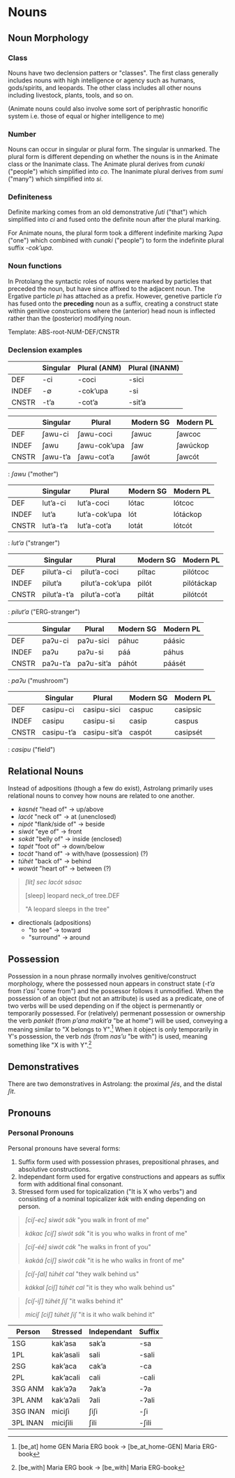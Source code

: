 # Nouns

## Noun Morphology

### Class

Nouns have two declension patters or "classes".  The first class generally includes nouns with high intelligence or agency such as humans, gods/spirits, and leopards.  The other class includes all other nouns including livestock, plants, tools, and so on.

(Animate nouns could also involve some sort of periphrastic honorific system i.e. those of equal or higher intelligence to me)

### Number

Nouns can occur in singular or plural form.  The singular is unmarked.  The plural form is different depending on whether the nouns is in the Animate class or the Inanimate class.  The Animate plural derives from *cunaki* ("people") which simplified into *co*.  The Inanimate plural derives from *sumi* ("many") which simplified into *si*.

### Definiteness

Definite marking comes from an old demonstrative *ʃuti* ("that") which simplified into *ci* and fused onto the definite noun after the plural marking.

For Animate nouns, the plural form took a different indefinite marking *ʔupa* ("one") which combined with *cunaki* ("people") to form the indefinite plural suffix *-cokʼupa*.

### Noun functions

In Protolang the syntactic roles of nouns were marked by particles that preceded the noun, but have since affixed to the adjacent noun.  The Ergative particle *pi* has attached as a prefix. However, genetive particle *tʼa* has fused onto the **preceding** noun as a suffix, creating a construct state within genitive constructions where the (anterior) head noun is inflected rather than the (posterior) modifying noun.

Template: ABS-root-NUM-DEF/CNSTR

### Declension examples

|       | Singular | Plural (ANM) | Plural (INANM) |
| ---   | ---      | ---          | ---            |
| DEF   | -ci      | -coci        | -sici          |
| INDEF | -∅       | -cokʼupa     | -si            |
| CNSTR | -tʼa     | -cotʼa       | -sitʼa         |

|       | Singular | Plural       | Modern SG | Modern PL |
| ---   | ---      | ---          | ---       | ---       |
| DEF   | ʃawu-ci  | ʃawu-coci    | ʃawuc     | ʃawcoc    |
| INDEF | ʃawu     | ʃawu-cokʼupa | ʃaw       | ʃawúckop  |
| CNSTR | ʃawu-tʼa | ʃawu-cotʼa   | ʃawót     | ʃawcót    |
: *ʃawu* ("mother")

|       | Singular  | Plural        | Modern SG | Modern PL |
| ---   | ---       | ---           | ---       | ---       |
| DEF   | lutʼa-ci  | lutʼa-coci    | lótac     | lótcoc    |
| INDEF | lutʼa     | lutʼa-cokʼupa | lót       | lótáckop  |
| CNSTR | lutʼa-tʼa | lutʼa-cotʼa   | lotát     | lótcót    |
: *lutʼa* ("stranger")

|       | Singular    | Plural          | Modern SG | Modern PL  |
| ---   | ---         | ---             | ---       | ---        |
| DEF   | pilutʼa-ci  | pilutʼa-coci    | píltac    | pilótcoc   |
| INDEF | pilutʼa     | pilutʼa-cokʼupa | pilót     | pilótáckap |
| CNSTR | pilutʼa-tʼa | pilutʼa-cotʼa   | piltát    | pilótcót   |
: *pilutʼa* ("ERG-stranger")

|       | Singular | Plural     | Modern SG | Modern PL |
| ---   | ---      | ---        | ---       | ---       |
| DEF   | paʔu-ci  | paʔu-sici  | páhuc     | páásic    |
| INDEF | paʔu     | paʔu-si    | páá       | páhus     |
| CNSTR | paʔu-tʼa | paʔu-sitʼa | páhót     | páásét    |
: *paʔu* ("mushroom")

|       | Singular   | Plural       | Modern SG | Modern PL |
| ---   | ---        | ---          | ---       | ---       |
| DEF   | casipu-ci  | casipu-sici  | caspuc    | casipsic  |
| INDEF | casipu     | casipu-si    | casip     | caspus    |
| CNSTR | casipu-tʼa | casipu-sitʼa | caspót    | casipsét  |
: *casipu* ("field")

## Relational Nouns

Instead of adpositions (though a few do exist), Astrolang primarily uses relational nouns to convey how nouns are related to one another.

- *kasnét* "head of" → up/above
- *lacót* "neck of" → at (unenclosed)
- *nipót* "flank/side of" → beside
- *siwót* "eye of" → front
- *sokát* "belly of" → inside (enclosed)
- *tapét* "foot of" → down/below
- *tocát* "hand of" → with/have (possession) (?)
- *túhét* "back of" → behind
- *wowát* "heart of" → between (?)

>*\[lit\] sec lacót sásac*
>
>\[sleep\] leopard neck_of tree.DEF
>
>"A leopard sleeps in the tree"

- directionals (adpositions)
    - "to see" → toward
    - "surround" → around

## Possession

Possession in a noun phrase normally involves genitive/construct morphology, where the possessed noun appears in construct state (*-tʼa* from *tʼasi* "come from") and the possessor follows it unmodified.  When the possession of an object (but not an attribute) is used as a predicate, one of two verbs will be used depending on if the object is permenantly or temporarily possessed.  For (relatively) permenant possession or ownership the verb *pankét* (from *pʼana makitʼa* "be at home") will be used, conveying a meaning similar to "X belongs to Y".[^bposs]  When it object is only temporarily in Y's possession, the verb *nás* (from *nasʼu* "be with") is used, meaning something like "X is with Y".[^hposs]

[^bposs]: \[be_at\] home GEN Maria ERG book → \[be_at_home-GEN\] Maria ERG-book

[^hposs]: \[be_with\] Maria ERG book → \[be_with\] Maria ERG-book

## Demonstratives

There are two demonstratives in Astrolang: the proximal *ʃés*, and the distal *ʃit*.

## Pronouns

### Personal Pronouns

Personal pronouns have several forms:

1. Suffix form used with possession phrases, prepositional phrases, and absolutive constructions.
1. Independant form used for ergative constructions and appears as suffix form with additional final consonant.
1. Stressed form used for topicalization ("It is X who verbs") and consisting of a nominal topicalizer *kák* with ending depending on person.

> *\[ciʃ-ec\] siwót sák* "you walk in front of me"
>
> *kákac \[ciʃ\] siwót sák* "it is you who walks in front of me"

> *\[ciʃ-éé\] siwót cák* "he walks in front of you"
>
> *kakáá \[ciʃ\] siwót cák* "it is he who walks in front of me"

> *\[cíʃ-ʃal\] túhét cal* "they walk behind us"
>
> *kákkal \[ciʃ\] túhét cal* "it is they who walk behind us"

> *\[cíʃ-iʃ\] túhét ʃiʃ* "it walks behind it"
>
> *miciʃ \[ciʃ\] túhét ʃiʃ* "it is it who walk behind it"

| Person   | Stressed  | Independant | Suffix |
| ---      | ---       | ---         | ---    |
| 1SG      | kakʼasa   | sakʼa       | -sa    |
| 1PL      | kakʼasali | sali        | -sali  |
| 2SG      | kakʼaca   | cakʼa       | -ca    |
| 2PL      | kakʼacali | cali        | -cali  |
| 3SG ANM  | kakʼaʔa   | ʔakʼa       | -ʔa    |
| 3PL ANM  | kakʼaʔali | ʔali        | -ʔali  |
| 3SG INAN | miciʃi    | ʃiʃi        | -ʃi    |
| 3PL INAN | miciʃili  | ʃili        | -ʃili  |
